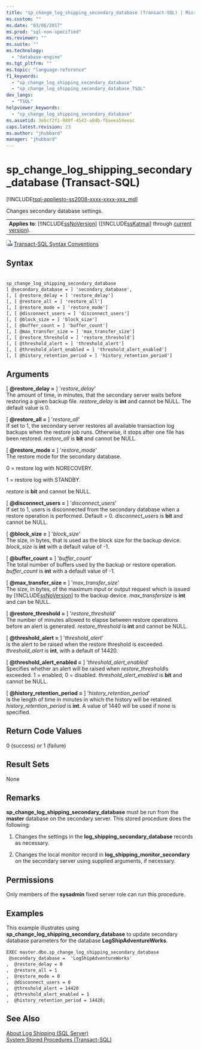 ```yaml
---
title: "sp_change_log_shipping_secondary_database (Transact-SQL) | Microsoft Docs"
ms.custom: ""
ms.date: "03/06/2017"
ms.prod: "sql-non-specified"
ms.reviewer: ""
ms.suite: ""
ms.technology: 
  - "database-engine"
ms.tgt_pltfrm: ""
ms.topic: "language-reference"
f1_keywords: 
  - "sp_change_log_shipping_secondary_database"
  - "sp_change_log_shipping_secondary_database_TSQL"
dev_langs: 
  - "TSQL"
helpviewer_keywords: 
  - "sp_change_log_shipping_secondary_database"
ms.assetid: 3ebcf2f1-980f-4543-a84b-fbaeea54eeac
caps.latest.revision: 23
ms.author: "jhubbard"
manager: "jhubbard"
---
```

# sp_change_log_shipping_secondary_database (Transact-SQL)
[!INCLUDE[tsql-appliesto-ss2008-xxxx-xxxx-xxx_md](../../database-engine/configure/windows/includes/tsql-appliesto-ss2008-xxxx-xxxx-xxx-md.md)]

  Changes secondary database settings.  
  
||  
|-|  
|**Applies to**: [!INCLUDE[ssNoVersion](../../advanced-analytics/r-services/includes/ssnoversion-md.md)] ([!INCLUDE[ssKatmai](../../analysis-services/data-mining/includes/sskatmai-md.md)] through [current version](http://go.microsoft.com/fwlink/p/?LinkId=299658)).|  
  
 ![Topic link icon](../../database-engine/configure/windows/media/topic-link.gif "Topic link icon") [Transact-SQL Syntax Conventions](../Topic/Transact-SQL%20Syntax%20Conventions%20\(Transact-SQL\).md)  
  
## Syntax  
  
```  
  
sp_change_log_shipping_secondary_database  
[ @secondary_database = ] 'secondary_database',  
[, [ @restore_delay = ] 'restore_delay']  
[, [ @restore_all = ] 'restore_all']  
[, [ @restore_mode = ] 'restore_mode']  
[, [ @disconnect_users = ] 'disconnect_users']  
[, [ @block_size = ] 'block_size']  
[, [ @buffer_count = ] 'buffer_count']  
[, [ @max_transfer_size = ] 'max_transfer_size']  
[, [ @restore_threshold = ] 'restore_threshold']   
[, [ @threshold_alert = ] 'threshold_alert']   
[, [ @threshold_alert_enabled = ] 'threshold_alert_enabled']   
[, [ @history_retention_period = ] 'history_retention_period']  
```  
  
## Arguments  
 [ **@restore_delay =** ] '*restore_delay*'  
 The amount of time, in minutes, that the secondary server waits before restoring a given backup file. *restore_delay* is **int** and cannot be NULL. The default value is 0.  
  
 [ **@restore_all =** ] '*restore_all*'  
 If set to 1, the secondary server restores all available transaction log backups when the restore job runs. Otherwise, it stops after one file has been restored. *restore_all* is **bit** and cannot be NULL.  
  
 [ **@restore_mode =** ] '*restore_mode*'  
 The restore mode for the secondary database.  
  
 0 = restore log with NORECOVERY.  
  
 1 = restore log with STANDBY.  
  
 *restore* is **bit** and cannot be NULL.  
  
 [ **@disconnect_users =** ] '*disconnect_users*'  
 If set to 1, users is disconnected from the secondary database when a restore operation is performed. Default = 0. *disconnect_users* is **bit** and cannot be NULL.  
  
 [ **@block_size =** ] '*block_size*'  
 The size, in bytes, that is used as the block size for the backup device. *block_size* is **int** with a default value of -1.  
  
 [ **@buffer_count =** ] '*buffer_count*'  
 The total number of buffers used by the backup or restore operation. *buffer_count* is **int** with a default value of -1.  
  
 [ **@max_transfer_size =** ] '*max_transfer_size*'  
 The size, in bytes, of the maximum input or output request which is issued by [!INCLUDE[ssNoVersion](../../advanced-analytics/r-services/includes/ssnoversion-md.md)] to the backup device. *max_transfersize* is **int** and can be NULL.  
  
 [ **@restore_threshold =** ] '*restore_threshold*'  
 The number of minutes allowed to elapse between restore operations before an alert is generated. *restore_threshold* is **int** and cannot be NULL.  
  
 [ **@threshold_alert =** ] '*threshold_alert*'  
 Is the alert to be raised when the restore threshold is exceeded. *threshold_alert* is **int**, with a default of 14420.  
  
 [ **@threshold_alert_enabled =** ] '*threshold_alert_enabled*'  
 Specifies whether an alert will be raised when *restore_threshold*is exceeded. 1 = enabled; 0 = disabled. *threshold_alert_enabled* is **bit** and cannot be NULL.  
  
 [ **@history_retention_period =** ] '*history_retention_period*'  
 Is the length of time in minutes in which the history will be retained. *history_retention_period* is **int**. A value of 1440 will be used if none is specified.  
  
## Return Code Values  
 0 (success) or 1 (failure)  
  
## Result Sets  
 None  
  
## Remarks  
 **sp_change_log_shipping_secondary_database** must be run from the **master** database on the secondary server. This stored procedure does the following:  
  
1.  Changes the settings in the **log_shipping_secondary_database** records as necessary.  
  
2.  Changes the local monitor record in **log_shipping_monitor_secondary** on the secondary server using supplied arguments, if necessary.  
  
## Permissions  
 Only members of the **sysadmin** fixed server role can run this procedure.  
  
## Examples  
 This example illustrates using **sp_change_log_shipping_secondary_database** to update secondary database parameters for the database **LogShipAdventureWorks**.  
  
```  
EXEC master.dbo.sp_change_log_shipping_secondary_database   
 @secondary_database =  'LogShipAdventureWorks'  
,  @restore_delay = 0  
,  @restore_all = 1  
,  @restore_mode = 0  
,  @disconnect_users = 0  
,  @threshold_alert = 14420  
,  @threshold_alert_enabled = 1  
,  @history_retention_period = 14420;  
```  
  
## See Also  
 [About Log Shipping &#40;SQL Server&#41;](../../database-engine/log-shipping/about-log-shipping-sql-server.md)   
 [System Stored Procedures &#40;Transact-SQL&#41;](../../relational-databases/system-stored-procedures/system-stored-procedures-transact-sql.md)  
  
  